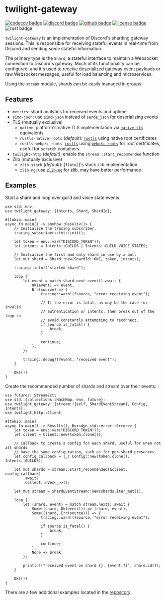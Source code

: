 # twilight-gateway

[![codecov badge][]][codecov link] [![discord badge][]][discord link] [![github badge][]][github link] [![license badge][]][license link] ![rust badge]

`twilight-gateway` is an implementation of Discord's sharding gateway sessions.
This is responsible for receiving stateful events in real-time from Discord
and sending *some* stateful information.

The primary type is the `Shard`, a stateful interface to maintain a Websocket
connection to Discord's gateway. Much of its functionality can be configured, and
it's used to receive deserialized gateway event payloads or raw Websocket
messages, useful for load balancing and microservices.

Using the `stream` module, shards can be easily managed in groups.

## Features

* `metrics`: shard analytics for received events and uptime
* `simd-json`: use [`simd-json`] instead of [`serde_json`] for deserializing
  events
* TLS (mutually exclusive)
  * `native`: platform's native TLS implementation via [`native-tls`]
    equivalents
  * `rustls-native-roots` (*default*): [`rustls`] using native root certificates
  * `rustls-webpki-roots`: [`rustls`] using [`webpki-roots`] for root
    certificates, useful for `scratch` containers
* `twilight-http` (*default*): enable the `stream::start_recommended` function
* Zlib (mutually exclusive)
  * `zlib-stock` (*default*): [`flate2`]'s stock zlib implementation
  * `zlib-ng`: use [`zlib-ng`] for zlib, may have better performance

## Examples

Start a shard and loop over guild and voice state events:

```rust,no_run
use std::env;
use twilight_gateway::{Intents, Shard, ShardId};

#[tokio::main]
async fn main() -> anyhow::Result<()> {
    // Initialize the tracing subscriber.
    tracing_subscriber::fmt::init();

    let token = env::var("DISCORD_TOKEN")?;
    let intents = Intents::GUILDS | Intents::GUILD_VOICE_STATES;

    // Initialize the first and only shard in use by a bot.
    let mut shard = Shard::new(ShardId::ONE, token, intents);

    tracing::info!("started shard");

    loop {
        let event = match shard.next_event().await {
            Ok(event) => event,
            Err(source) => {
                tracing::warn!(?source, "error receiving event");

                // If the error is fatal, as may be the case for invalid
                // authentication or intents, then break out of the loop to
                // avoid constantly attempting to reconnect.
                if source.is_fatal() {
                    break;
                }

                continue;
            },
        };

        tracing::debug!(?event, "received event");
    }

    Ok(())
}
```

Create the recommended number of shards and stream over their events:

```rust,no_run
use futures::StreamExt;
use std::{collections::HashMap, env, future};
use twilight_gateway::{stream::{self, ShardEventStream}, Config, Intents};
use twilight_http::Client;

#[tokio::main]
async fn main() -> Result<(), Box<dyn std::error::Error>> {
    let token = env::var("DISCORD_TOKEN")?;
    let client = Client::new(token.clone());

    // Callback to create a config for each shard, useful for when not all shards
    // have the same configuration, such as for per-shard presences.
    let config_callback = |_| Config::new(token.clone(), Intents::GUILDS);

    let mut shards = stream::start_recommended(&client, config_callback)
        .await?
        .collect::<Vec<_>>();

    let mut stream = ShardEventStream::new(shards.iter_mut());

    loop {
        let (shard, event) = match stream.next().await {
            Some((shard, Ok(event))) => (shard, event),
            Some((shard, Err(source))) => {
                tracing::warn!(?source, "error receiving event");

                if source.is_fatal() {
                    break;
                }

                continue;
            },
            None => break,
        };

        println!("received event on shard {}: {event:?}", shard.id());
    }

    Ok(())
}
```

There are a few additional examples located in the
[repository][github examples link].

[`native-tls`]: https://crates.io/crates/native-tls
[`rustls`]: https://crates.io/crates/rustls
[`rustls-native-certs`]: https://crates.io/crates/rustls-native-certs
[`serde_json`]: https://crates.io/crates/serde_json
[`simd-json`]: https://crates.io/crates/simd-json
[`tokio-tungstenite`]: https://crates.io/crates/tokio-tungstenite
[`twilight-http`]: https://twilight-rs.github.io/twilight/twilight_http/index.html
[`webpki-roots`]: https://crates.io/crates/webpki-roots
[`zlib-ng`]: https://github.com/zlib-ng/zlib-ng
[codecov badge]: https://img.shields.io/codecov/c/gh/twilight-rs/twilight?logo=codecov&style=for-the-badge&token=E9ERLJL0L2
[codecov link]: https://app.codecov.io/gh/twilight-rs/twilight/
[discord badge]: https://img.shields.io/discord/745809834183753828?color=%237289DA&label=discord%20server&logo=discord&style=for-the-badge
[discord link]: https://discord.gg/7jj8n7D
[docs:discord:sharding]: https://discord.com/developers/docs/topics/gateway#sharding
[github badge]: https://img.shields.io/badge/github-twilight-6f42c1.svg?style=for-the-badge&logo=github
[github examples link]: https://github.com/twilight-rs/twilight/tree/main/examples
[github link]: https://github.com/twilight-rs/twilight
[license badge]: https://img.shields.io/badge/license-ISC-blue.svg?style=for-the-badge&logo=pastebin
[license link]: https://github.com/twilight-rs/twilight/blob/main/LICENSE.md
[rust badge]: https://img.shields.io/badge/rust-1.64+-93450a.svg?style=for-the-badge&logo=rust
